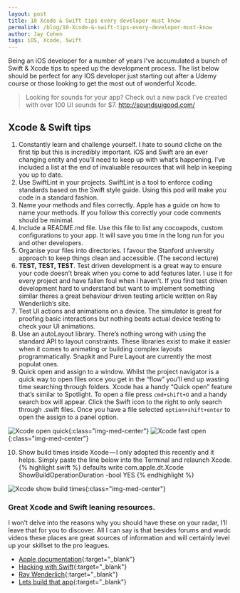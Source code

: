 ```yaml
---
layout: post
title: 10 Xcode & Swift tips every developer must know
permalink: /blog/10-Xcode-&-swift-tips-every-developer-must-know
author: Jay Cohen
tags: iOS, Xcode, Swift
---
```


Being an iOS developer for a number of years I’ve accumulated a bunch of Swift & Xcode tips to speed up the development process. The list below should be perfect for any IOS developer just starting out after a Udemy course or those looking to get the most out of wonderful Xcode.

> Looking for sounds for your app? Check out a new pack I’ve created with over 100 UI sounds for $7. http://soundsuigood.com/

## Xcode & Swift tips
1. Constantly learn and challenge yourself. I hate to sound cliche on the first tip but this is incredibly important. iOS and Swift are an ever changing entity and you’ll need to keep up with what’s happening. I’ve included a list at the end of invaluable resources that will help in keeping you up to date.
2. Use SwiftLint in your projects. SwiftLint is a tool to enforce coding standards based on the Swift style guide. Using this pod will make you code in a standard fashion.
3. Name your methods and files correctly. Apple has a guide on how to name your methods. If you follow this correctly your code comments should be minimal.
4. Include a README.md file. Use this file to list any cocoapods, custom configurations to your app. It will save you time in the long run for you and other developers.
5. Organise your files into directories. I favour the Stanford university approach to keep things clean and accessible. (The second lecture)
6. **TEST, TEST, TEST**. Test driven development is a great way to ensure your code doesn’t break when you come to add features later. I use it for every project and have fallen foul when I haven’t. If you find test driven development hard to understand but want to implement something similar theres a great behaviour driven testing article written on Ray Wenderlich’s site.
7. Test UI actions and animations on a device. The simulator is great for proofing basic interactions but nothing beats actual device testing to check your UI animations.
8. Use an autoLayout library. There’s nothing wrong with using the standard API to layout constraints. These libraries exist to make it easier when it comes to animating or building complex layouts programmatically. Snapkit and Pure Layout are currently the most populat ones.
9. Quick open and assign to a window. Whilst the project navigator is a quick way to open files once you get in the “flow” you’ll end up wasting time searching through folders. Xcode has a handy “Quick open” feature that’s similar to Spotlight. To open a file press `cmd+shift+O` and a handy search box will appear. Click the Swift icon to the right to only search through .swift files. Once you have a file selected `option+shift+enter` to open the assign to a panel option.

![Xcode open quick]({{site.url}}/assets/blog/2019/xcode-open-quick.png){:class="img-med-center"}
![Xcode fast open]({{site.url}}/assets/blog/2019/xcode-fast-open.png){:class="img-med-center"}

10. Show build times inside Xcode — I only adopted this recently and it helps. Simply paste the line below into the Terminal and relaunch Xcode.
{% highlight swift %}
    defaults write com.apple.dt.Xcode ShowBuildOperationDuration -bool YES
{% endhighlight %}

![Xcode show build times]({{site.url}}/assets/blog/2019/xcode-run-speed.png){:class="img-med-center"}

### Great Xcode and Swift leaning resources.
I won’t delve into the reasons why you should have these on your radar, I’ll leave that for you to discover. All I can say is that besides forums and wwdc videos these places are great sources of information and will certainly level up your skillset to the pro leagues.

* [Apple documentation](https://developer.apple.com/documentation/){:target="_blank"}
* [Hacking with Swift](https://www.hackingwithswift.com/){:target="_blank"}
* [Ray Wenderlich](https://www.raywenderlich.com/){:target="_blank"}
* [Lets build that app](https://www.letsbuildthatapp.com/){:target="_blank"}